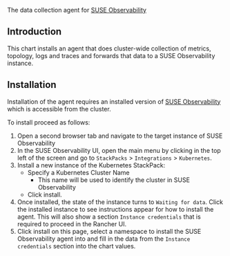 The data collection agent for [SUSE Observability](https://docs.stackstate.com/get-started/k8s-quick-start-guide)

## Introduction

This chart installs an agent that does cluster-wide collection of metrics, topology, logs and traces and forwards that data to a SUSE Observability instance.

## Installation

Installation of the agent requires an installed version of [SUSE Observability](https://docs.stackstate.com/get-started/k8s-quick-start-guide) which is accessible from the cluster.

To install proceed as follows:

1. Open a second browser tab and navigate to the target instance of SUSE Observability
2. In the SUSE Observability UI, open the main menu by clicking in the top left of the screen and go to `StackPacks` > `Integrations` > `Kubernetes`.
3. Install a new instance of the Kubernetes StackPack:
   * Specify a Kubernetes Cluster Name
        * This name will be used to identify the cluster in SUSE Observability
   * Click install.
4. Once installed, the state of the instance turns to `Waiting for data`. Click the installed instance to see instructions appear for how to install the agent. This will also show a section `Instance credentials` that is required to proceed in the Rancher UI.
5. Click install on this page, select a namespace to install the SUSE Observability agent into and fill in the data from the `Instance credentials` section into the chart values.
